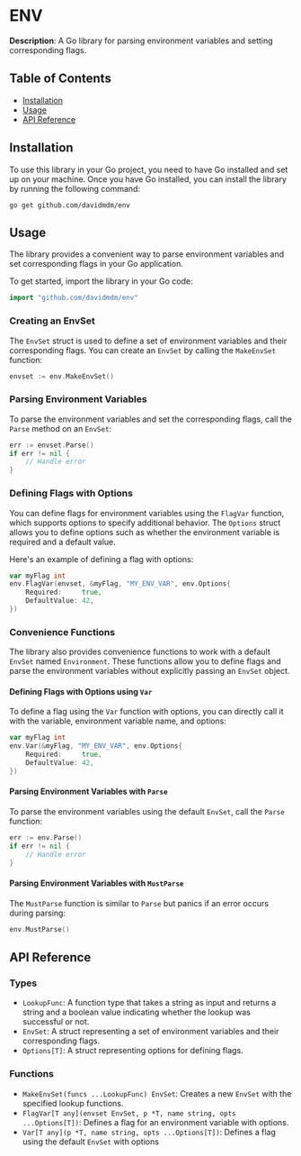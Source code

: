# ENV

**Description**: A Go library for parsing environment variables and setting corresponding flags.

## Table of Contents

- [Installation](#installation)
- [Usage](#usage)
- [API Reference](#api-reference)

## Installation

To use this library in your Go project, you need to have Go installed and set up on your machine. Once you have Go installed, you can install the library by running the following command:

```shell
go get github.com/davidmdm/env
```

## Usage

The library provides a convenient way to parse environment variables and set corresponding flags in your Go application.

To get started, import the library in your Go code:

```go
import "github.com/davidmdm/env"
```

### Creating an EnvSet

The `EnvSet` struct is used to define a set of environment variables and their corresponding flags. You can create an `EnvSet` by calling the `MakeEnvSet` function:

```go
envset := env.MakeEnvSet()
```

### Parsing Environment Variables

To parse the environment variables and set the corresponding flags, call the `Parse` method on an `EnvSet`:

```go
err := envset.Parse()
if err != nil {
    // Handle error
}
```

### Defining Flags with Options

You can define flags for environment variables using the `FlagVar` function, which supports options to specify additional behavior. The `Options` struct allows you to define options such as whether the environment variable is required and a default value.

Here's an example of defining a flag with options:

```go
var myFlag int
env.FlagVar(envset, &myFlag, "MY_ENV_VAR", env.Options{
    Required:     true,
    DefaultValue: 42,
})
```

### Convenience Functions

The library also provides convenience functions to work with a default `EnvSet` named `Environment`. These functions allow you to define flags and parse the environment variables without explicitly passing an `EnvSet` object.

#### Defining Flags with Options using `Var`

To define a flag using the `Var` function with options, you can directly call it with the variable, environment variable name, and options:

```go
var myFlag int
env.Var(&myFlag, "MY_ENV_VAR", env.Options{
    Required:     true,
    DefaultValue: 42,
})
```

#### Parsing Environment Variables with `Parse`

To parse the environment variables using the default `EnvSet`, call the `Parse` function:

```go
err := env.Parse()
if err != nil {
    // Handle error
}
```

#### Parsing Environment Variables with `MustParse`

The `MustParse` function is similar to `Parse` but panics if an error occurs during parsing:

```go
env.MustParse()
```

## API Reference

### Types

- `LookupFunc`: A function type that takes a string as input and returns a string and a boolean value indicating whether the lookup was successful or not.
- `EnvSet`: A struct representing a set of environment variables and their corresponding flags.
- `Options[T]`: A struct representing options for defining flags.

### Functions

- `MakeEnvSet(funcs ...LookupFunc) EnvSet`: Creates a new `EnvSet` with the specified lookup functions.
- `FlagVar[T any](envset EnvSet, p *T, name string, opts ...Options[T])`: Defines a flag for an environment variable with options.
- `Var[T any](p *T, name string, opts ...Options[T])`: Defines a flag using the default `EnvSet` with options

